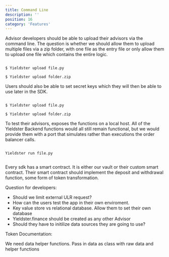 ```yaml
---
title: Command Line
description: ''
position: 16
category: 'Features'
---
```


Advisor developers should be able to upload their advisors via the command line. The question is whether we should allow them to upload multiple files via a zip folder, with one file as the entry file or only allow them to upload one file which contains the entire logic. 

```

$ Yieldster upload file.py

$ Yieldster upload folder.zip

```

Users should also be able to set secret keys which they will then be able to use later in the SDK.

```

$ Yieldster upload file.py

$ Yieldster upload folder.zip

```


To test their advisors, exposes the functions on a local host. All of the Yieldster Backend functions would all still remain functional, but we would provide them with a port that simulates rather than executions the order balancer calls.

```

Yieldster run file.py


```


Every sdk has a smart contract. It is either our vault or their custom smart contract. Their smart contract should implement the deposit and withdrawal function, some form of token transformation.

Question for developers:
- Should we limit external ULR request?
- How can the users test the app in their own enviroment. 
- Key value store vs relational database. Allow them to set their own database
- Yieldster.finance should be created as any other Advisor
- Should they have to initilize data sources they are going to use?

Token Documentation: 

We need data helper functions. Pass in data as class with raw data and helper functions 